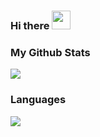 ### Hi there <img src="https://media.giphy.com/media/hvRJCLFzcasrR4ia7z/giphy.gif" width="30px">

<!--
**mishio-n/mishio-n** is a ✨ _special_ ✨ repository because its `README.md` (this file) appears on your GitHub profile.

Here are some ideas to get you started:

- 🔭 I’m currently working on ...
- 🌱 I’m currently learning ...
- 👯 I’m looking to collaborate on ...
- 🤔 I’m looking for help with ...
- 💬 Ask me about ...
- 📫 How to reach me: ...
- 😄 Pronouns: ...
- ⚡ Fun fact: ...
-->

### My Github Stats
[![](https://github-readme-stats.vercel.app/api?username=mishio-n&show_icons=true&theme=gruvbox)](https://github.com/mishio-n)

### Languages
[![](https://github-readme-stats.vercel.app/api/top-langs/?username=mishio-n&layout=compact)](https://github.com/mishio-n)
